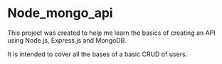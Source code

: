 # Node_mongo_api

This project was created to help me learn the basics of creating an API using Node.js, Express.js and MongoDB.

It is intended to cover all the bases of a basic CRUD of users.